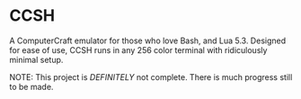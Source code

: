 # CCSH

A ComputerCraft emulator for those who love Bash, and Lua 5.3. Designed for ease of use, CCSH runs in any 256 color terminal with ridiculously minimal setup.

NOTE: This project is _DEFINITELY_ not complete. There is much progress still to be made.
